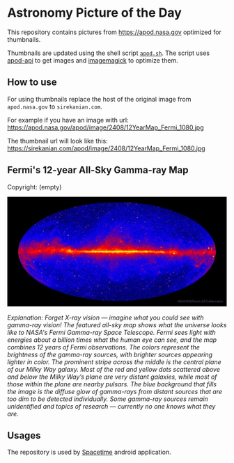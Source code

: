 # Astronomy Picture of the Day

This repository contains pictures from https://apod.nasa.gov optimized for thumbnails.

Thumbnails are updated using the shell script [`apod.sh`](apod.sh). The script
uses [apod-api](https://github.com/nasa/apod-api) to get images and [imagemagick](https://imagemagick.org) to
optimize them.

## How to use

For using thumbnails replace the host of the original image from `apod.nasa.gov` to `sirekanian.com`.

For example if you have an image with url:<br>
https://apod.nasa.gov/apod/image/2408/12YearMap_Fermi_1080.jpg

The thumbnail url will look like this:<br>
https://sirekanian.com/apod/image/2408/12YearMap_Fermi_1080.jpg

## Fermi's 12-year All-Sky Gamma-ray Map

Copyright: (empty)

[![the picture of the day][1]][2]

_Explanation: Forget X-ray vision — imagine what you could see with gamma-ray vision!  The featured all-sky map shows what the universe looks like to NASA's Fermi Gamma-ray Space Telescope.  Fermi sees light with energies about a billion times what the human eye can see, and the map combines 12 years of Fermi observations.  The colors represent the brightness of the gamma-ray sources, with brighter sources appearing lighter in color.  The prominent stripe across the middle is the central plane of our Milky Way galaxy.  Most of the red and yellow dots scattered above and below the Milky Way’s plane are very distant galaxies, while most of those within the plane are nearby pulsars.  The blue background that fills the image is the diffuse glow of gamma-rays from distant sources that are too dim to be detected individually.  Some gamma-ray sources remain unidentified and topics of research — currently no one knows what they are._

## Usages

The repository is used by [Spacetime][3] android application.

[1]: image/2408/12YearMap_Fermi_1080.jpg

[2]: https://apod.nasa.gov/apod/image/2408/12YearMap_Fermi_1080.jpg

[3]: https://github.com/sirekanian/spacetime

